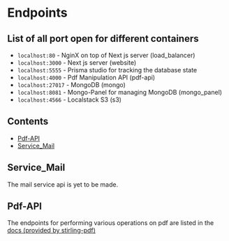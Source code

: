 # Endpoints

## List of all port open for different containers

-  `localhost:80` - NginX on top of Next js server (load_balancer)
-  `localhost:3000` - Next js server (website)
-  `localhost:5555` - Prisma studio for tracking the database state
-  `localhost:4000` - Pdf Manipulation API (pdf-api)
-  `localhost:27017` - MongoDB (mongo)
-  `localhost:8081` - Mongo-Panel for managing MongoDB (mongo_panel)
-  `localhost:4566` - Localstack S3 (s3)

## Contents

-  [Pdf-API](#pdf-api)
-  [Service_Mail](#service_mail)

## Service_Mail

The mail service api is yet to be made.

## Pdf-API

The endpoints for performing various operations on pdf are listed in the [docs (provided by stirling-pdf)](https://app.swaggerhub.com/apis-docs/Frooodle/Stirling-PDF/0.26.1#/)

